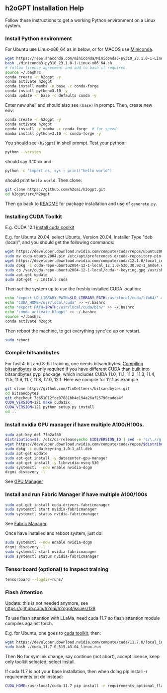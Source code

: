 ## h2oGPT Installation Help

Follow these instructions to get a working Python environment on a Linux system.

### Install Python environment

For Ubuntu use Linux-x86_64 as in below, or for MACOS use [Miniconda](https://docs.conda.io/en/latest/miniconda.html#macos-installers).
```bash
wget https://repo.anaconda.com/miniconda/Miniconda3-py310_23.1.0-1-Linux-x86_64.sh
bash ./Miniconda3-py310_23.1.0-1-Linux-x86_64.sh
# follow license agreement and add to bash if required
source ~/.bashrc
conda create -n h2ogpt -y
conda activate h2ogpt
conda install mamba -n base -c conda-forge
conda install python=3.10 -y
conda update -n base -c defaults conda -y
```
Enter new shell and should also see `(base)` in prompt.  Then, create new env:
```bash
conda create -n h2ogpt -y
conda activate h2ogpt
conda install -y mamba -c conda-forge  # for speed
mamba install python=3.10 -c conda-forge -y
```
You should see `(h2ogpt)` in shell prompt.  Test your python:
```bash
python --version
```
should say 3.10.xx and:
```bash
python -c 'import os, sys ; print("hello world")'
```
should print `hello world`.  Then clone:
```bash
git clone https://github.com/h2oai/h2ogpt.git
cd h2ogpt/src/h2ogpt
```
Then go back to [README](README.md) for package installation and use of `generate.py`.

### Installing CUDA Toolkit

E.g. CUDA 12.1 [install cuda coolkit](https://developer.nvidia.com/cuda-downloads?target_os=Linux&target_arch=x86_64&Distribution=Ubuntu&target_version=22.04&target_type=deb_local)

E.g. for Ubuntu 20.04, select Ubuntu, Version 20.04, Installer Type "deb (local)", and you should get the following commands:
```bash
wget https://developer.download.nvidia.com/compute/cuda/repos/ubuntu2004/x86_64/cuda-ubuntu2004.pin
sudo mv cuda-ubuntu2004.pin /etc/apt/preferences.d/cuda-repository-pin-600
wget https://developer.download.nvidia.com/compute/cuda/12.1.0/local_installers/cuda-repo-ubuntu2004-12-1-local_12.1.0-530.30.02-1_amd64.deb
sudo dpkg -i cuda-repo-ubuntu2004-12-1-local_12.1.0-530.30.02-1_amd64.deb
sudo cp /var/cuda-repo-ubuntu2004-12-1-local/cuda-*-keyring.gpg /usr/share/keyrings/
sudo apt-get update
sudo apt-get -y install cuda
```

Then set the system up to use the freshly installed CUDA location:
```bash
echo "export LD_LIBRARY_PATH=$LD_LIBRARY_PATH:/usr/local/cuda/lib64/" >> ~/.bashrc
echo "CUDA_HOME=/usr/local/cuda" >> ~/.bashrc
echo "export PATH=$PATH:/usr/local/cuda/bin/" >> ~/.bashrc
echo "conda activate h2ogpt" >> ~/.bashrc
source ~/.bashrc
conda activate h2ogpt
```

Then reboot the machine, to get everything sync'ed up on restart.
```bash
sudo reboot
```

### Compile bitsandbytes

For fast 4-bit and 8-bit training, one needs bitsandbytes.  [Compiling bitsandbytes](https://github.com/TimDettmers/bitsandbytes/blob/main/compile_from_source.md) is only required if you have different CUDA than built into bitsandbytes pypi package,
which includes CUDA 11.0, 11.1, 11.2, 11.3, 11.4, 11.5, 11.6, 11.7, 11.8, 12.0, 12.1.  Here we compile for 12.1 as example.
```bash
git clone http://github.com/TimDettmers/bitsandbytes.git
cd bitsandbytes
git checkout 7c651012fce87881bb4e194a26af25790cadea4f
CUDA_VERSION=121 make cuda12x
CUDA_VERSION=121 python setup.py install
cd ..
```

### Install nvidia GPU manager if have multiple A100/H100s.
```bash
sudo apt-key del 7fa2af80
distribution=$(. /etc/os-release;echo $ID$VERSION_ID | sed -e 's/\.//g')
wget https://developer.download.nvidia.com/compute/cuda/repos/$distribution/x86_64/cuda-keyring_1.0-1_all.deb
sudo dpkg -i cuda-keyring_1.0-1_all.deb
sudo apt-get update
sudo apt-get install -y datacenter-gpu-manager
sudo apt-get install -y libnvidia-nscq-530
sudo systemctl --now enable nvidia-dcgm
dcgmi discovery -l
```
See [GPU Manager](https://docs.nvidia.com/datacenter/dcgm/latest/user-guide/getting-started.html)

### Install and run Fabric Manager if have multiple A100/100s

```bash
sudo apt-get install cuda-drivers-fabricmanager
sudo systemctl start nvidia-fabricmanager
sudo systemctl status nvidia-fabricmanager
```
See [Fabric Manager](https://docs.nvidia.com/datacenter/tesla/fabric-manager-user-guide/index.html)

Once have installed and reboot system, just do:

```bash
sudo systemctl --now enable nvidia-dcgm
dcgmi discovery -l
sudo systemctl start nvidia-fabricmanager
sudo systemctl status nvidia-fabricmanager
```

### Tensorboard (optional) to inspect training

```bash
tensorboard --logdir=runs/
```

### Flash Attention

Update: this is not needed anymore, see https://github.com/h2oai/h2ogpt/issues/128

To use flash attention with LLaMa, need cuda 11.7 so flash attention module compiles against torch.

E.g. for Ubuntu, one goes to [cuda toolkit](https://developer.nvidia.com/cuda-11-7-0-download-archive?target_os=Linux&target_arch=x86_64&Distribution=Ubuntu&target_version=20.04&target_type=runfile_local), then:
```bash
wget https://developer.download.nvidia.com/compute/cuda/11.7.0/local_installers/cuda_11.7.0_515.43.04_linux.run
sudo bash ./cuda_11.7.0_515.43.04_linux.run
```
Then No for symlink change, say continue (not abort), accept license, keep only toolkit selected, select install.

If cuda 11.7 is not your base installation, then when doing pip install -r requirements.txt do instead:
```bash
CUDA_HOME=/usr/local/cuda-11.7 pip install -r requirements_optional_flashattention.txt
```
